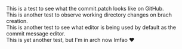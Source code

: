 This is a test to see what the commit.patch looks like on GitHub. <br>
This is another test to observe working directory changes on brach creation. <br>
This is another test to see what editor is being used by default as the commit message editor. <br>
This is yet another test, but I'm in arch now lmfao :heart:
